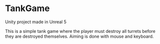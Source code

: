 # TankGame
Unity project made in Unreal 5

This is a simple tank game where the player must destroy all turrets before they are destroyed themselves.
Aiming is done with mouse and keyboard.
